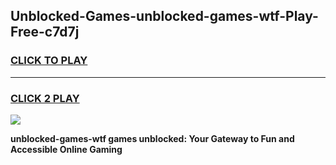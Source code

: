 
## Unblocked-Games-unblocked-games-wtf-Play-Free-c7d7j
<h3>
<a href="https://premium76.site?title=unblocked-games-wtf&ref=21A">CLICK TO PLAY</a></h3>
<hr>

<h3>
<a href="https://premium76.site?title=unblocked-games-wtf&ref=21A">CLICK 2 PLAY</a>
  
</h3>

<a href="https://premium76.site?title=unblocked-games-wtf&ref=21A"><img src="https://clearcache.store/games.png"></a>


**unblocked-games-wtf games unblocked: Your Gateway to Fun and Accessible Online Gaming**
